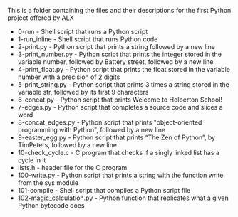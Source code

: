 This is a folder containing the files and their descriptions for the first Python project offered by ALX

* 0-run    -	Shell script that runs a Python script
* 1-run_inline    -	Shell script that runs Python code
* 2-print.py  - 	Python script that prints a string followed by a new line
* 3-print_number.py -	Python script that prints the integer stored in the variable number, followed by Battery street, followed by a new line
* 4-print_float.py -	 Python script that prints the float stored in the variable number with a precision of 2 digits
* 5-print_string.py -	 Python script that prints 3 times a string stored in the variable str, followed by its first 9 characters
* 6-concat.py - 	Python script that prints Welcome to Holberton School!
* 7-edges.py - 	Python script that completes a source code and slices a word
* 8-concat_edges.py  - 	Python script that prints "object-oriented programming with Python", followed by a new line
* 9-easter_egg.py - 	Python script that prints “The Zen of Python”, by TimPeters, followed by a new line
* 10-check_cycle.c -	C program that checks if a singly linked list has a cycle in it
* lists.h -	header file for the C program
* 100-write.py -	Python script that prints a string with the function write from the sys module
* 101-compile -	Shell script that compiles a Python script file
* 102-magic_calculation.py -	Python function that replicates what a given Python bytecode does
